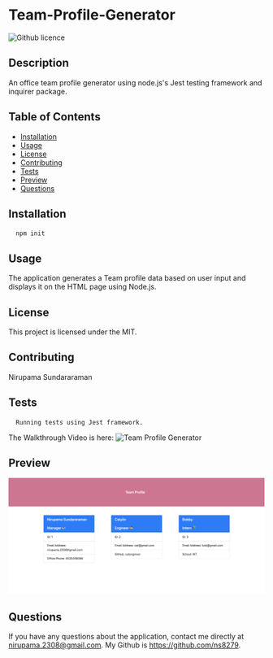 # Team-Profile-Generator
  ![Github licence](http://img.shields.io/badge/license-MIT-blue.svg)
  
  ## Description
  An office team profile generator using node.js's Jest testing framework and inquirer package.

  ## Table of Contents
  * [Installation](#installation)
  * [Usage](#usage)
  * [License](#license)
  * [Contributing](#contributing)
  * [Tests](#tests)
  * [Preview](#preview)
  * [Questions](#questions)
  
  ## Installation 
      npm init

  ## Usage
  The application generates a Team profile data based on user input and displays it on the HTML page using Node.js.
   
  ## License
  This project is licensed under the MIT.

  ## Contributing
  Nirupama Sundararaman

  ## Tests
      Running tests using Jest framework.
   The Walkthrough Video is here:
  ![Team Profile Generator](https://drive.google.com/file/d/1xlQccbDAbg3BPCE0A85colfLdp6p2yJF/view) 


  ## Preview
  ![Alt text](./images/preview.png?raw=true "Title")
        

  ## Questions
  If you have any questions about the application, contact me directly at nirupama.2308@gmail.com. My Github is https://github.com/ns8279.
